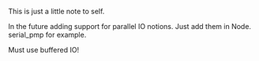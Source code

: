 This is just a little note to self.

In the future adding support for parallel IO notions. Just add them in Node. serial_pmp for example.

Must use buffered IO!